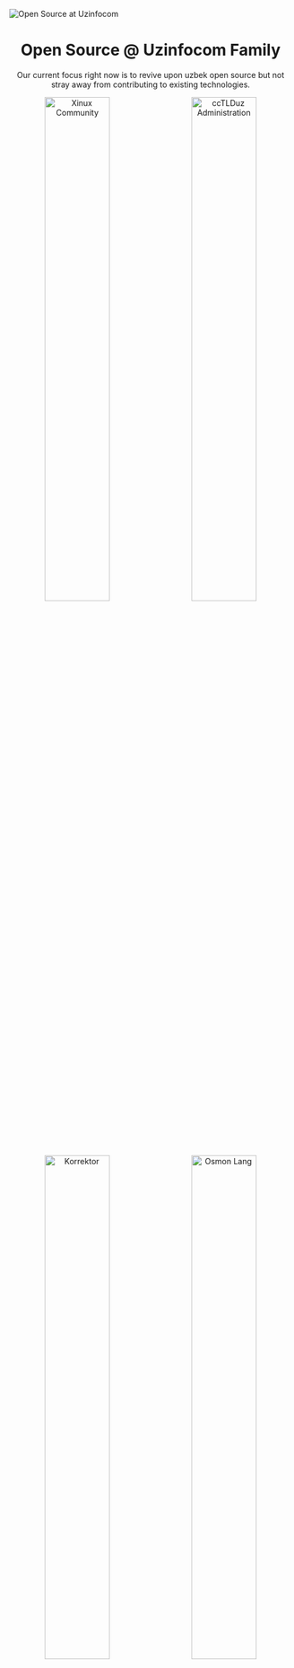 ![Open Source at Uzinfocom](https://github.com/uzinfocom-org/.github/blob/main/images/banners.png) 

<p align="center"><h1 align="center">Open Source @ Uzinfocom Family</h1></p>

<p align="center">Our current focus right now is to revive upon uzbek open source but not stray away from contributing to existing technologies.</p>

<p align="center">
  <a href="https://xinux.uz"><img src="https://github.com/uzinfocom-org/.github/blob/main/images/xinux-banner.png" width=48% alt="Xinux Community"></a>
  &nbsp;&nbsp;&nbsp;
  <a href="https://cctld.uz"><img src="https://github.com/uzinfocom-org/.github/blob/main/images/cctld-banner.png" width=48% alt="ccTLDuz Administration"></a>
</p>

<p align="center">
  <a href="https://korrektor.uz"><img src="https://github.com/uzinfocom-org/.github/blob/main/images/korrektor.png" width=48% alt="Korrektor"></a>
  &nbsp;&nbsp;&nbsp;
  <a href="https://osmon.dev"><img src="https://github.com/uzinfocom-org/.github/blob/main/images/osmon.png" width=48% alt="Osmon Lang"></a>
</p>